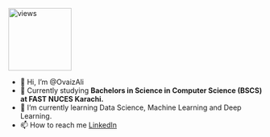 <a href="https://github.com/OvaizAli"><img alt="views" title="Github views" src="https://komarev.com/ghpvc/?username=OvaizAli&style=flat-square" width="125"/></a>
- 👋 Hi, I’m @OvaizAli
- 🏫 Currently studying **Bachelors in Science in Computer Science (BSCS) at FAST NUCES Karachi.**
- 🌱 I’m currently learning Data Science, Machine Learning and Deep Learning.
- 📫 How to reach me [LinkedIn](https://www.linkedin.com/in/ovaiz-ali/)

<!---
OvaizAli/OvaizAli is a ✨ special ✨ repository because its `README.md` (this file) appears on your GitHub profile.
You can click the Preview link to take a look at your changes.
--->
